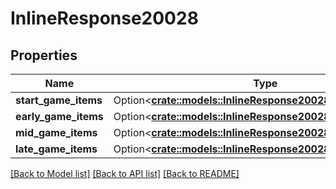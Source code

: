 # InlineResponse20028

## Properties

Name | Type | Description | Notes
------------ | ------------- | ------------- | -------------
**start_game_items** | Option<[**crate::models::InlineResponse20028StartGameItems**](inline_response_200_28_start_game_items.md)> |  | [optional]
**early_game_items** | Option<[**crate::models::InlineResponse20028EarlyGameItems**](inline_response_200_28_early_game_items.md)> |  | [optional]
**mid_game_items** | Option<[**crate::models::InlineResponse20028MidGameItems**](inline_response_200_28_mid_game_items.md)> |  | [optional]
**late_game_items** | Option<[**crate::models::InlineResponse20028LateGameItems**](inline_response_200_28_late_game_items.md)> |  | [optional]

[[Back to Model list]](../README.md#documentation-for-models) [[Back to API list]](../README.md#documentation-for-api-endpoints) [[Back to README]](../README.md)


